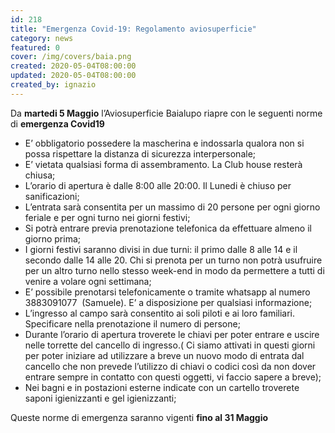 ```yaml
---
id: 218
title: "Emergenza Covid-19: Regolamento aviosuperficie"
category: news
featured: 0
cover: /img/covers/baia.png
created: 2020-05-04T08:00:00
updated: 2020-05-04T08:00:00
created_by: ignazio
---
```


Da **martedi 5 Maggio** l’Aviosuperficie Baialupo riapre con le seguenti norme di **emergenza Covid19**

<ul>
    <li class="pl-4 -indent-4 py-1">E’ obbligatorio possedere la mascherina e indossarla qualora non si possa rispettare la distanza di sicurezza interpersonale;</li>
    <li class="pl-4 -indent-4 py-1">E’ vietata qualsiasi forma di assembramento. La Club house resterà chiusa;</li>
    <li class="pl-4 -indent-4 py-1">L’orario di apertura è dalle 8:00 alle 20:00. Il Lunedi è chiuso per sanificazioni;</li>
    <li class="pl-4 -indent-4 py-1">L’entrata sarà consentita per un massimo di 20 persone per ogni giorno feriale e per ogni turno nei giorni festivi;</li>
    <li class="pl-4 -indent-4 py-1">Si potrà entrare previa prenotazione telefonica da effettuare almeno il giorno prima;</li>
    <li class="pl-4 -indent-4 py-1">I giorni festivi saranno divisi in due turni: il primo dalle 8 alle 14 e il secondo dalle 14 alle 20. Chi si prenota per un turno non potrà usufruire per un altro turno nello stesso week-end in modo da permettere a tutti di venire a volare ogni settimana;</li>
    <li class="pl-4 -indent-4 py-1">E’ possibile prenotarsi telefonicamente o tramite whatsapp al numero 3883091077  (Samuele). E’ a disposizione per qualsiasi informazione;</li>
    <li class="pl-4 -indent-4 py-1">L’ingresso al campo sarà consentito ai soli piloti e ai loro familiari. Specificare nella prenotazione il numero di persone;</li>
    <li class="pl-4 -indent-4 py-1">Durante l’orario di apertura troverete le chiavi per poter entrare e uscire nelle torrette del cancello di ingresso.( Ci siamo attivati in questi giorni per poter iniziare ad utilizzare a breve un nuovo modo di entrata dal cancello che non prevede l’utilizzo di chiavi o codici così da non dover entrare sempre in contatto con questi oggetti, vi faccio sapere a breve);</li>
    <li class="pl-4 -indent-4 py-1">Nei bagni e in postazioni esterne indicate con un cartello troverete saponi igienizzanti e gel igienizzanti;</li>
</ul>

Queste norme di emergenza saranno vigenti **fino al 31 Maggio**
